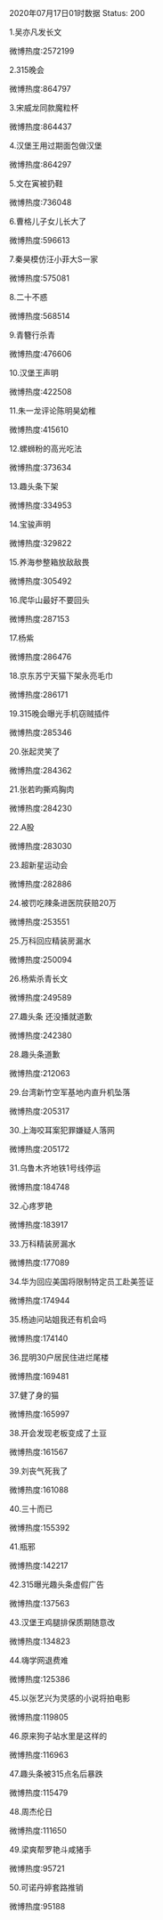 2020年07月17日01时数据
Status: 200

1.吴亦凡发长文

微博热度:2572199

2.315晚会

微博热度:864797

3.宋威龙同款魔粒杯

微博热度:864437

4.汉堡王用过期面包做汉堡

微博热度:864297

5.文在寅被扔鞋

微博热度:736048

6.曹格儿子女儿长大了

微博热度:596613

7.秦昊模仿汪小菲大S一家

微博热度:575081

8.二十不惑

微博热度:568514

9.青簪行杀青

微博热度:476606

10.汉堡王声明

微博热度:422508

11.朱一龙评论陈明昊幼稚

微博热度:415610

12.螺蛳粉的高光吃法

微博热度:373634

13.趣头条下架

微博热度:334953

14.宝骏声明

微博热度:329822

15.养海参整箱放敌敌畏

微博热度:305492

16.爬华山最好不要回头

微博热度:287153

17.杨紫

微博热度:286476

18.京东苏宁天猫下架永亮毛巾

微博热度:286171

19.315晚会曝光手机窃贼插件

微博热度:285346

20.张起灵笑了

微博热度:284362

21.张若昀撕鸡胸肉

微博热度:284230

22.A股

微博热度:283030

23.超新星运动会

微博热度:282886

24.被罚吃辣条进医院获赔20万

微博热度:253551

25.万科回应精装房漏水

微博热度:250094

26.杨紫杀青长文

微博热度:249589

27.趣头条 还没播就道歉

微博热度:242380

28.趣头条道歉

微博热度:212063

29.台湾新竹空军基地内直升机坠落

微博热度:205317

30.上海咬耳案犯罪嫌疑人落网

微博热度:205172

31.乌鲁木齐地铁1号线停运

微博热度:184748

32.心疼罗艳

微博热度:183917

33.万科精装房漏水

微博热度:177089

34.华为回应美国将限制特定员工赴美签证

微博热度:174944

35.杨迪问站姐我还有机会吗

微博热度:174140

36.昆明30户居民住进烂尾楼

微博热度:169481

37.健了身的猫

微博热度:165997

38.开会发现老板变成了土豆

微博热度:161567

39.刘丧气死我了

微博热度:161088

40.三十而已

微博热度:155392

41.瓶邪

微博热度:142217

42.315曝光趣头条虚假广告

微博热度:137563

43.汉堡王鸡腿排保质期随意改

微博热度:134823

44.嗨学网退费难

微博热度:125386

45.以张艺兴为灵感的小说将拍电影

微博热度:119805

46.原来狗子站水里是这样的

微博热度:116963

47.趣头条被315点名后暴跌

微博热度:115479

48.周杰伦日

微博热度:111650

49.梁爽帮罗艳斗咸猪手

微博热度:95721

50.可诺丹婷套路推销

微博热度:95188

